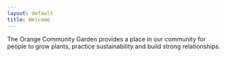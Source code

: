 ```yaml
---
layout: default
title: Welcome
---
```


<p id="slogan">The Orange Community Garden provides a place in our community for people to grow plants, practice sustainability and build strong relationships.</p>